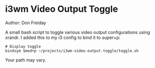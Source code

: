 # i3wm Video Output Toggle

Author: Don Freiday

A small bash script to toggle various video output configurations using xrandr.
I added this to my i3 config to bind it to super+p:
```
# Display toggle
bindsym $mod+p ~/projects/i3wm-video-output-toggle/toggle.sh
```
Your path may vary.
